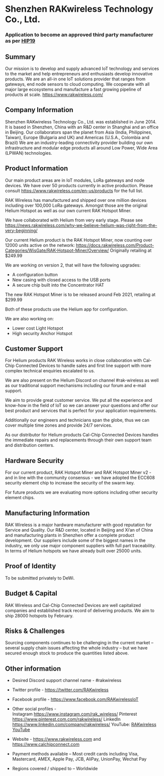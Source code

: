 # Shenzhen RAKwireless Technology Co., Ltd.
### Application to become an approved third party manufacturer as per [HIP19](https://github.com/helium/HIP/blob/master/0019-third-party-manufacturers.md)

## Summary

Our mission is to develop and supply advanced IoT technology and services to the market and help entrepreneurs and enthusiasts develop innovative products.
We are an all-in one IoT solutions provider that ranges from gateways, end node sensors to cloud computing. We cooperate with all major large ecosystems and manufacture a fast growing pipeline of products at scale. 
https://www.rakwireless.com/ 

## Company Information

Shenzhen RAKwireless Technology Co., Ltd. was established in June 2014. It is based in Shenzhen, China with an R&D center in Shanghai and an office in Beijing. Our collaborators span the planet from Asia (India, Philippines, Taiwan), Europe (Bulgaria and UK) and Americas (U.S.A., Colombia and Brazil)
We are an industry-leading connectivity provider building our own infrastructure and modular edge products all around Low Power, Wide Area (LPWAN) technologies.

## Product Information

Our main product areas are in IoT modules, LoRa gateways and node devices. We have over 50 products currently in active production. Please consult https://www.rakwireless.com/en-us/products for the full list.

RAK Wireless has manufactured and shipped over one million devices including over 100,000 LoRa gateways. Amongst those are the original Helium Hotspot as well as our own current RAK Hotspot Miner.

We have collaborated with Helium from very early stage. Please see https://news.rakwireless.com/why-we-believe-helium-was-right-from-the-very-beginning/

Our current Helium product is the RAK Hotspot Miner,  now counting over 12000 units active on the network:
https://docs.rakwireless.com/Product-Categories/WisGate/RAK-Hotspot-Miner/Overview/
Originally retailing at $249.99

We are working on version 2, that will have the following upgrades:
* A configuration button
* New casing with closed access to the USB ports
* A secure chip built into the Concentrator HAT

The new RAK Hotspot Miner is to be released around Feb 2021, retailing at $299.99

Both of these products use the Helium app for configuration.

We are also working on:

*	Lower cost Light Hotspot
* High security Anchor Hotspot


## Customer Support

For Helium products RAK Wireless works in close collaboration with Cal-Chip Connected Devices to handle sales and first line support with more complex technical enquiries escalated to us.

We are also present on the Helium Discord on channel #rak-wireless as well as our traditional support mechanisms including our forum and e-mail support.

We aim to provide great customer service. We put all the experience and know-how in the field of IoT so we can answer your questions and offer our best product and services that is perfect for your application requirements.

Additionally our engineers and technicians span the globe, thus we can cover multiple time zones and provide 24/7 services.

As our distributor for Helium products Cal-Chip Connected Devices handles the immediate repairs and replacements through their own support team and distribution centers. 

## Hardware Security

For our current product, RAK Hotspot Miner and RAK Hotspot Miner v2 - and in line with the community consensus - we have adopted the ECC608 security element chip to increase the security of the swarm key.

For future products we are evaluating more options including other security element chips.

## Manufacturing Information

RAK Wireless is a major hardware manufacturer with good reputation for Service and Quality. Our R&D center, located in Beijing and Xi’an of China and manufacturing plants in Shenzhen offer a complete product development. Our suppliers include some of the biggest names in the industry, we only use major component suppliers with full part traceability.
In terms of Helium hotspots we have already built over 25000 units.

## Proof of Identity

To be submitted privately to DeWi.

## Budget & Capital

RAK Wireless and Cal-Chip Connected Devices are well capitalized companies and established track record of delivering products. We aim to ship 28000 hotspots by February.

## Risks & Challenges

Sourcing components continues to be challenging in the current market – several supply chain issues affecting the whole industry – but we have secured enough stock to produce the quantities listed above.

## Other information

* Desired Discord support channel name - #rakwireless
* Twitter profile - https://twitter.com/RAKwireless
* Facebook profile -  https://www.facebook.com/RAKwirelessIoT
* Other social profiles -  
	Instagram https://www.instagram.com/rak_wireless/
	Pinterest https://www.pinterest.com.com/rakwireless/
	LinkedIn https://www.linkedin.com/company/rakwireless/
	YouTube: [RAKwireless YouTube](https://www.youtube.com/channel/UCy47vnqsUPxd9fn9RP5z54w)
* Website - https://www.rakwireless.com and https://www.calchipconnect.com
* Payment methods available – Most credit cards including Visa, Mastercard, AMEX, Apple Pay, JCB, AliPay, UnionPay, Wechat Pay 

* Regions covered / shipped to – Worldwide
